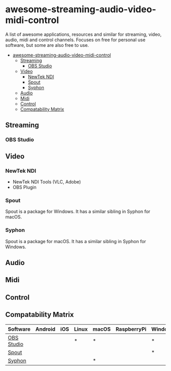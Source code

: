 # awesome-streaming-audio-video-midi-control

A list of awesome applications, resources and similar for streaming, video, audio, midi and control channels. Focuses on free for personal use software, but some are also free to use.

- [awesome-streaming-audio-video-midi-control](#awesome-streaming-audio-video-midi-control)
    - [Streaming](#streaming)
        - [OBS Studio](#obs-studio)
    - [Video](#video)
        - [NewTek NDI](#newtek-ndi)
        - [Spout](#spout)
        - [Syphon](#syphon)
    - [Audio](#audio)
    - [Midi](#midi)
    - [Control](#control)
    - [Compatability Matrix](#compatability-matrix)

## Streaming
### OBS Studio
 
## Video
### NewTek NDI
* NewTek NDI Tools (VLC, Adobe)
* OBS Plugin
### Spout
Spout is a package for Windows. It has a similar sibling in Syphon for macOS. 
### Syphon
Spout is a package for macOS. It has a similar sibling in Syphon for Windows. 
## Audio
## Midi
## Control
## Compatability Matrix

|Software   |Android   |iOS|Linux|macOS|RaspberryPi|Windows|
|-----------|----------|---|-----|-----|-----------|-------|
|[OBS Studio](#obs-studio) |||*|*||*|
|[Spout](#spout)||||||*|
|[Syphon](#syphon)||||*|||
